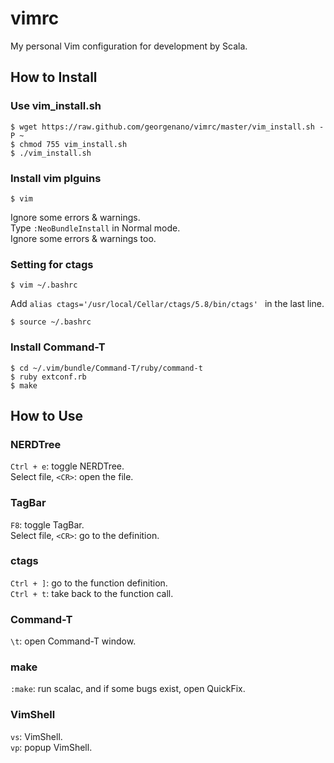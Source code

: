 vimrc
======================
My personal Vim configuration for development by Scala.  

How to Install
------
### Use vim_install.sh ###
    $ wget https://raw.github.com/georgenano/vimrc/master/vim_install.sh -P ~
    $ chmod 755 vim_install.sh
    $ ./vim_install.sh  

### Install vim plguins ###
    $ vim 

Ignore some errors & warnings.  
Type `:NeoBundleInstall` in Normal mode.  
Ignore some errors & warnings too.
 
### Setting for ctags ###
    $ vim ~/.bashrc

Add `alias ctags='/usr/local/Cellar/ctags/5.8/bin/ctags' ` in the last line.  

    $ source ~/.bashrc

### Install Command-T ###
    $ cd ~/.vim/bundle/Command-T/ruby/command-t
    $ ruby extconf.rb
    $ make

How to Use
----------------
### NERDTree ###
`Ctrl + e`: toggle NERDTree.  
Select file, `<CR>`: open the file.  

### TagBar ###
`F8`: toggle TagBar.  
Select file, `<CR>`: go to the definition.  

### ctags ###
`Ctrl + ]`: go to the function definition.  
`Ctrl + t`: take back to the function call.  

### Command-T ###
`\t`: open Command-T window.

### make  ###
`:make`: run scalac, and if some bugs exist, open QuickFix.  

### VimShell ###
`vs`: VimShell.  
`vp`: popup VimShell.  
